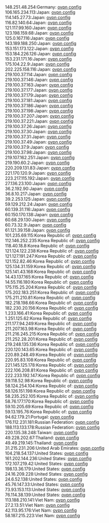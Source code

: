148.251.48.254:Germany: [ovpn config](vpn/148_251_48_254.ovpn)  
106.165.234.113:Japan: [ovpn config](vpn/106_165_234_113.ovpn)  
114.145.27.73:Japan: [ovpn config](vpn/114_145_27_73.ovpn)  
116.82.140.64:Japan: [ovpn config](vpn/116_82_140_64.ovpn)  
121.117.99.160:Japan: [ovpn config](vpn/121_117_99_160.ovpn)  
123.198.159.68:Japan: [ovpn config](vpn/123_198_159_68.ovpn)  
125.0.167.116:Japan: [ovpn config](vpn/125_0_167_116.ovpn)  
143.189.188.250:Japan: [ovpn config](vpn/143_189_188_250.ovpn)  
153.151.173.122:Japan: [ovpn config](vpn/153_151_173_122.ovpn)  
153.184.226.126:Japan: [ovpn config](vpn/153_184_226_126.ovpn)  
153.231.171.16:Japan: [ovpn config](vpn/153_231_171_16.ovpn)  
175.104.22.9:Japan: [ovpn config](vpn/175_104_22_9.ovpn)  
202.225.158.116:Japan: [ovpn config](vpn/202_225_158_116.ovpn)  
219.100.37.114:Japan: [ovpn config](vpn/219_100_37_114.ovpn)  
219.100.37.146:Japan: [ovpn config](vpn/219_100_37_146.ovpn)  
219.100.37.163:Japan: [ovpn config](vpn/219_100_37_163.ovpn)  
219.100.37.177:Japan: [ovpn config](vpn/219_100_37_177.ovpn)  
219.100.37.179:Japan: [ovpn config](vpn/219_100_37_179.ovpn)  
219.100.37.181:Japan: [ovpn config](vpn/219_100_37_181.ovpn)  
219.100.37.186:Japan: [ovpn config](vpn/219_100_37_186.ovpn)  
219.100.37.198:Japan: [ovpn config](vpn/219_100_37_198.ovpn)  
219.100.37.207:Japan: [ovpn config](vpn/219_100_37_207.ovpn)  
219.100.37.221:Japan: [ovpn config](vpn/219_100_37_221.ovpn)  
219.100.37.26:Japan: [ovpn config](vpn/219_100_37_26.ovpn)  
219.100.37.30:Japan: [ovpn config](vpn/219_100_37_30.ovpn)  
219.100.37.31:Japan: [ovpn config](vpn/219_100_37_31.ovpn)  
219.100.37.49:Japan: [ovpn config](vpn/219_100_37_49.ovpn)  
219.100.37.9:Japan: [ovpn config](vpn/219_100_37_9.ovpn)  
219.100.37.98:Japan: [ovpn config](vpn/219_100_37_98.ovpn)  
219.107.162.251:Japan: [ovpn config](vpn/219_107_162_251.ovpn)  
219.190.60.2:Japan: [ovpn config](vpn/219_190_60_2.ovpn)  
220.209.131.83:Japan: [ovpn config](vpn/220_209_131_83.ovpn)  
221.170.120.9:Japan: [ovpn config](vpn/221_170_120_9.ovpn)  
223.217.115.192:Japan: [ovpn config](vpn/223_217_115_192.ovpn)  
27.136.23.100:Japan: [ovpn config](vpn/27_136_23_100.ovpn)  
36.2.192.90:Japan: [ovpn config](vpn/36_2_192_90.ovpn)  
36.8.10.217:Japan: [ovpn config](vpn/36_8_10_217.ovpn)  
39.2.253.125:Japan: [ovpn config](vpn/39_2_253_125.ovpn)  
59.129.212.24:Japan: [ovpn config](vpn/59_129_212_24.ovpn)  
60.139.31.116:Japan: [ovpn config](vpn/60_139_31_116.ovpn)  
60.150.170.138:Japan: [ovpn config](vpn/60_150_170_138.ovpn)  
60.68.29.130:Japan: [ovpn config](vpn/60_68_29_130.ovpn)  
60.73.32.9:Japan: [ovpn config](vpn/60_73_32_9.ovpn)  
61.121.39.158:Japan: [ovpn config](vpn/61_121_39_158.ovpn)  
101.235.69.115:Korea Republic of: [ovpn config](vpn/101_235_69_115.ovpn)  
112.146.252.235:Korea Republic of: [ovpn config](vpn/112_146_252_235.ovpn)  
118.40.18.8:Korea Republic of: [ovpn config](vpn/118_40_18_8.ovpn)  
121.124.122.238:Korea Republic of: [ovpn config](vpn/121_124_122_238.ovpn)  
121.127.191.247:Korea Republic of: [ovpn config](vpn/121_127_191_247.ovpn)  
121.152.82.46:Korea Republic of: [ovpn config](vpn/121_152_82_46.ovpn)  
125.134.31.159:Korea Republic of: [ovpn config](vpn/125_134_31_159.ovpn)  
125.141.43.168:Korea Republic of: [ovpn config](vpn/125_141_43_168.ovpn)  
14.43.137.165:Korea Republic of: [ovpn config](vpn/14_43_137_165.ovpn)  
14.55.116.180:Korea Republic of: [ovpn config](vpn/14_55_116_180.ovpn)  
175.115.25.204:Korea Republic of: [ovpn config](vpn/175_115_25_204.ovpn)  
175.202.183.251:Korea Republic of: [ovpn config](vpn/175_202_183_251.ovpn)  
175.211.210.81:Korea Republic of: [ovpn config](vpn/175_211_210_81.ovpn)  
182.218.198.66:Korea Republic of: [ovpn config](vpn/182_218_198_66.ovpn)  
182.230.20.156:Korea Republic of: [ovpn config](vpn/182_230_20_156.ovpn)  
1.233.166.41:Korea Republic of: [ovpn config](vpn/1_233_166_41.ovpn)  
1.251.125.62:Korea Republic of: [ovpn config](vpn/1_251_125_62.ovpn)  
211.177.94.249:Korea Republic of: [ovpn config](vpn/211_177_94_249.ovpn)  
211.207.163.98:Korea Republic of: [ovpn config](vpn/211_207_163_98.ovpn)  
211.216.245.215:Korea Republic of: [ovpn config](vpn/211_216_245_215.ovpn)  
211.252.28.201:Korea Republic of: [ovpn config](vpn/211_252_28_201.ovpn)  
219.248.135.136:Korea Republic of: [ovpn config](vpn/219_248_135_136.ovpn)  
220.120.143.65:Korea Republic of: [ovpn config](vpn/220_120_143_65.ovpn)  
220.89.248.49:Korea Republic of: [ovpn config](vpn/220_89_248_49.ovpn)  
220.95.83.108:Korea Republic of: [ovpn config](vpn/220_95_83_108.ovpn)  
221.145.125.178:Korea Republic of: [ovpn config](vpn/221_145_125_178.ovpn)  
222.106.208.81:Korea Republic of: [ovpn config](vpn/222_106_208_81.ovpn)  
222.233.192.147:Korea Republic of: [ovpn config](vpn/222_233_192_147.ovpn)  
39.118.52.98:Korea Republic of: [ovpn config](vpn/39_118_52_98.ovpn)  
58.124.254.104:Korea Republic of: [ovpn config](vpn/58_124_254_104.ovpn)  
58.126.151.198:Korea Republic of: [ovpn config](vpn/58_126_151_198.ovpn)  
58.235.252.105:Korea Republic of: [ovpn config](vpn/58_235_252_105.ovpn)  
58.76.177.170:Korea Republic of: [ovpn config](vpn/58_76_177_170.ovpn)  
59.10.205.69:Korea Republic of: [ovpn config](vpn/59_10_205_69.ovpn)  
59.13.195.76:Korea Republic of: [ovpn config](vpn/59_13_195_76.ovpn)  
94.62.179.21:Portugal: [ovpn config](vpn/94_62_179_21.ovpn)  
176.112.231.181:Russian Federation: [ovpn config](vpn/176_112_231_181.ovpn)  
188.113.133.178:Russian Federation: [ovpn config](vpn/188_113_133_178.ovpn)  
220.135.38.248:Taiwan: [ovpn config](vpn/220_135_38_248.ovpn)  
49.228.202.67:Thailand: [ovpn config](vpn/49_228_202_67.ovpn)  
49.49.219.145:Thailand: [ovpn config](vpn/49_49_219_145.ovpn)  
31.215.231.206:United Arab Emirates: [ovpn config](vpn/31_215_231_206.ovpn)  
104.218.54.137:United States: [ovpn config](vpn/104_218_54_137.ovpn)  
161.202.144.236:United States: [ovpn config](vpn/161_202_144_236.ovpn)  
172.107.219.42:United States: [ovpn config](vpn/172_107_219_42.ovpn)  
198.13.36.179:United States: [ovpn config](vpn/198_13_36_179.ovpn)  
24.16.209.228:United States: [ovpn config](vpn/24_16_209_228.ovpn)  
24.6.52.138:United States: [ovpn config](vpn/24_6_52_138.ovpn)  
45.76.147.33:United States: [ovpn config](vpn/45_76_147_33.ovpn)  
73.93.153.113:United States: [ovpn config](vpn/73_93_153_113.ovpn)  
76.114.38.139:United States: [ovpn config](vpn/76_114_38_139.ovpn)  
113.188.210.141:Viet Nam: [ovpn config](vpn/113_188_210_141.ovpn)  
27.2.13.51:Viet Nam: [ovpn config](vpn/27_2_13_51.ovpn)  
42.113.95.176:Viet Nam: [ovpn config](vpn/42_113_95_176.ovpn)  
58.187.215.223:Viet Nam: [ovpn config](vpn/58_187_215_223.ovpn)  
